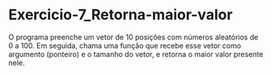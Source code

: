 # Exercicio-7_Retorna-maior-valor
O programa preenche um vetor de 10 posições com números aleatórios de 0 a 100. Em seguida, chama uma função que recebe esse vetor como argumento (ponteiro) e o tamanho do vetor, e retorna o maior valor presente nele. 
